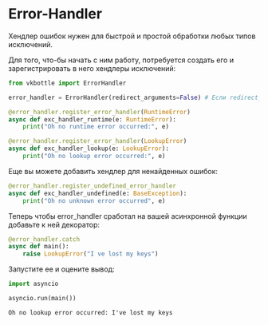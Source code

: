 # Error-Handler

Хендлер ошибок нужен для быстрой и простой обработки любых типов исключений.

Для того, что-бы начать с ним работу, потребуется создать его и зарегистрировать в него хендлеры исключений:

```python
from vkbottle import ErrorHandler

error_handler = ErrorHandler(redirect_arguments=False) # Если redirect_arguments = True, то все аргументы обернутой функции будут поступать и в хендлер исключения тоже

@error_handler.register_error_handler(RuntimeError)
async def exc_handler_runtime(e: RuntimeError):
    print("Oh no runtime error occurred:", e)

@error_handler.register_error_handler(LookupError)
async def exc_handler_lookup(e: LookupError):
    print("Oh no lookup error occurred:", e)
```

Еще вы можете добавить хендлер для ненайденных ошибок:

```python
@error_handler.register_undefined_error_handler
async def exc_handler_undefined(e: BaseException):
    print("Oh no unknown error occurred", e)
```

Теперь чтобы error_handler сработал на вашей асинхронной функции добавьте к ней декоратор:

```python
@error_handler.catch
async def main():
    raise LookupError("I ve lost my keys")
```

Запустите ее и оцените вывод:

```python
import asyncio

asyncio.run(main())
```

```text
Oh no lookup error occurred: I've lost my keys
```
